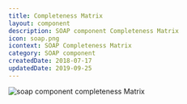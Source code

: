 ```yaml
---
title: Completeness Matrix
layout: component
description: SOAP component Completeness Matrix
icon: soap.png
icontext: SOAP Completeness Matrix
category: SOAP component
createdDate: 2018-07-17
updatedDate: 2019-09-25
---
```


![soap component completeness Matrix](https://user-images.githubusercontent.com/36419533/65602890-eddfab80-dfa4-11e9-8d76-bd758aafa403.png)
